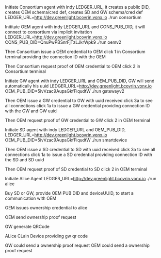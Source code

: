 Initiate Consortium agent with indy LEDGER_URL, it creates a public DID, creates OEM schema/cred def, creates SD and GW schema/cred def
LEDGER_URL=http://dev.greenlight.bcovrin.vonx.io ./run consortium

Inititate OEM agent with indy LEDGER_URL and CONS_PUB_DID, it will connect to consortium via implicit invitation
LEDGER_URL=http://dev.greenlight.bcovrin.vonx.io CONS_PUB_DID=QnuPwPBSnrFjTzLJkrWpk9 ./run oemv2

Then Consortium issue a OEM credential to OEM
click 1 in Consortium terminal providing the connection ID with the OEM

Then Consortium request proof of OEM credential to OEM
click 2 in Consortium terminal

Initiate GW agent with indy LEDGER_URL and OEM_PUB_DID, GW will send automatically his uuid
LEDGER_URL=http://dev.greenlight.bcovrin.vonx.io OEM_PUB_DID=5ivVzac9AupaGkfFiqudtW ./run gatewayv2

Then OEM issue a GW credential to GW with uuid received
click 3a to see all connections
click 1a to issue a GW credential providing connection ID with the GW and GW uuid

Then OEM request proof of GW credential to GW
click 2 in OEM terminal

Initiate SD agent with indy LEDGER_URL and OEM_PUB_DID, 
LEDGER_URL=http://dev.greenlight.bcovrin.vonx.io OEM_PUB_DID=5ivVzac9AupaGkfFiqudtW ./run smartdevice

Then OEM issue a SD credential to SD with uuid received
click 3a to see all connections
click 1a to issue a SD credential providing connection ID with the SD and SD uuid

Then OEM request proof of SD credential to SD
click 2 in OEM terminal


Initiate Alice Agent
LEDGER_URL=http://dev.greenlight.bcovrin.vonx.io ./run alice

Buy SD or GW, provide OEM PUB DID and deviceUUID, to start a communication with OEM

OEM issues ownership credential to alice

OEM send ownership proof request


GW generate QRCode

ALice CLain Device providing gw qr code

GW could send a ownership proof request
OEM could send a ownership proof request
